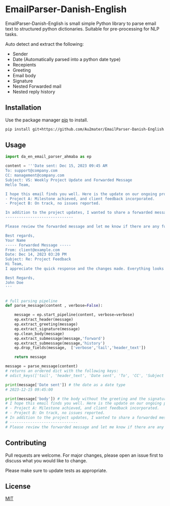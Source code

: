 # EmailParser-Danish-English
EmailParser-Danish-English is small simple Python library to parse email text to structured python dictionaries.
Suitable for pre-processing for NLP tasks.

Auto detect and extract the following:
 - Sender
 - Date (Automatically parsed into a python date type)
 - Recepients
 - Greeting
 - Email body
 - Signature
 - Nested Forwarded mail
 - Nested reply history

## Installation

Use the package manager [pip](https://pip.pypa.io/en/stable/) to install.

```bash
pip install git+https://github.com/Au2mater/EmailParser-Danish-English.git
```

## Usage

```python
import da_en_email_parser_ahmaba as ep

content = '''Date sent: Dec 15, 2023 09:45 AM
To: support@company.com
CC: management@company.com
Subject: VS: Weekly Project Update and Forwarded Message
Hello Team,

I hope this email finds you well. Here is the update on our ongoing projects:
- Project A: Milestone achieved, and client feedback incorporated.
- Project B: On track, no issues reported.

In addition to the project updates, I wanted to share a forwarded message from our client:
------------------------------

Please review the forwarded message and let me know if there are any further actions required.

Best regards,
Your Name
----- Forwarded Message -----
From: client@example.com
Date: Dec 14, 2023 03:20 PM
Subject: Re: Project Feedback
Hi Team,
I appreciate the quick response and the changes made. Everything looks good now. Thanks!

Best Regards,
John Doe
'''


# full parsing pipeline
def parse_message(content , verbose=False):

    message = ep.start_pipeline(content, verbose=verbose)
    ep.extract_header(message)
    ep.extract_greeting(message)
    ep.extract_signature(message)
    ep.clean_body(message)
    ep.extract_submessage(message,'forward')
    ep.extract_submessage(message,'history')
    ep.drop_fields(message,  ['verbose','tail','header_text'])

    return message

message = parse_message(content)
# returns an ordered dict with the following keys:
# odict_keys(['tail', 'header_text', 'Date sent', 'To', 'CC', 'Subject', 'greeting', 'body', 'signature', 'forward'])

print(message['Date sent']) # the date as a date type
# 2023-12-15 09:45:00

print(message['body']) # the body without the greeting and the signature
# I hope this email finds you well. Here is the update on our ongoing projects:
# - Project A: Milestone achieved, and client feedback incorporated.
# - Project B: On track, no issues reported.
# In addition to the project updates, I wanted to share a forwarded message from our client:
# ------------------------------
# Please review the forwarded message and let me know if there are any further actions required.


```

## Contributing

Pull requests are welcome. For major changes, please open an issue first
to discuss what you would like to change.

Please make sure to update tests as appropriate.

## License

[MIT](https://choosealicense.com/licenses/mit/)
